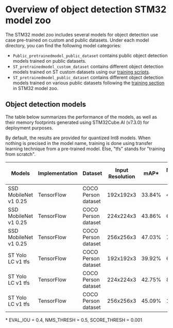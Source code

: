 # Overview of object detection STM32 model zoo


The STM32 model zoo includes several models for object detection use case pre-trained on custom and public datasets.
Under each model directory, you can find the following model categories:

- `Public_pretrainedmodel_public_dataset` contains public object detection models trained on public datasets.
- `ST_pretrainedmodel_custom_dataset` contains different object detection models trained on ST custom datasets using our [training scripts](../scripts/training/README.md). 
- `ST_pretrainedmodel_public_dataset` contains different object detection models trained on various public datasets following the [training section](../scripts/training/README.md) in STM32 model zoo.





<a name="ic_models"></a>
## Object detection models

The table below summarizes the performance of the models, as well as their memory footprints generated using STM32Cube.AI (v7.3.0) for deployment purposes.

By default, the results are provided for quantized Int8 models.
When nothing is precised in the model name, training is done using transfer learning technique from a pre-trained model. Else, "tfs" stands for "training from scratch".


| Models                     | Implementation | Dataset    | Input Resolution | mAP*          | MACCs    (M) | Activation RAM (KiB) | Weights Flash (KiB) | Source
|---------------------------|----------------|------------|------------------|---------------|--------------|----------------------|----------------------|--------
| SSD MobileNet v1 0.25   | TensorFlow     | COCO Person dataset    | 192x192x3   | 33.84%                |   40.57        |   195.6            |   438.28        |    [link](ssd_mobilenetv1/ST_pretrainedmodel_public_dataset/COCO/ssd_mobilenet_v1_0.25_192/ssd_mobilenet_v1_025_192_int8.tflite)
| SSD MobileNet v1 0.25   | TensorFlow     | COCO Person dataset    | 224x224x3   | 43.86%                |   60.14        |   333.25            |   595.66        |    [link](ssd_mobilenetv1/ST_pretrainedmodel_public_dataset/COCO/ssd_mobilenet_v1_0.25_224/ssd_mobilenet_v1_025_224_int8.tflite)
| SSD MobileNet v1 0.25   | TensorFlow     | COCO Person dataset    | 256x256x3   | 47.03%                |   72.72        |   347.3            |   595.66        |    [link](ssd_mobilenetv1/ST_pretrainedmodel_public_dataset/COCO/ssd_mobilenet_v1_0.25_256/ssd_mobilenet_v1_025_256_int8.tflite)
| ST Yolo LC v1 tfs   | TensorFlow     | COCO Person dataset    | 192x192x3   | 39.92%                |   61.9        |   157.44              |   276.73              |    Please Contact Edge.ai@st.com
| ST Yolo LC v1 tfs   | TensorFlow     | COCO Person dataset    | 224x224x3   | 42.75%                |   84.25        |   210.69              |   276.73              |    Please Contact Edge.ai@st.com
| ST Yolo LC v1 tfs   | TensorFlow     | COCO Person dataset    | 256x256x3   | 45.09%                |   110.05        |   271.94              |   276.73              |    Please Contact Edge.ai@st.com

\* EVAL_IOU = 0.4, NMS_THRESH = 0.5, SCORE_THRESH = 0.001
